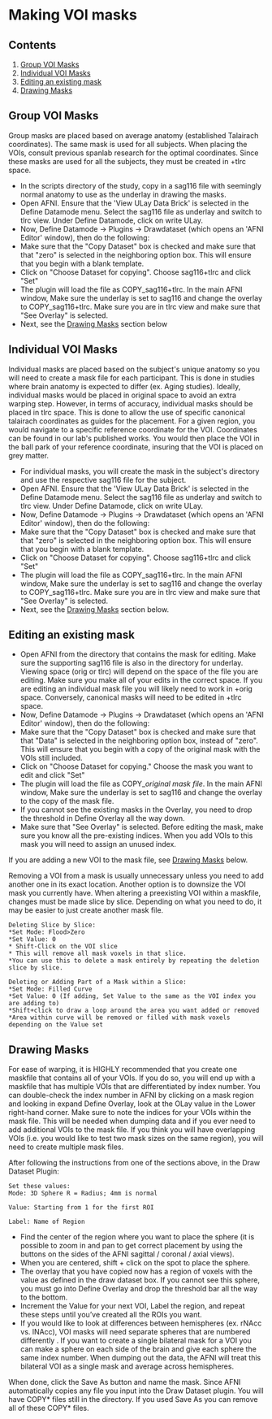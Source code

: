 # Making VOI masks

## Contents
  1. [Group VOI Masks](#group)
  2. [Individual VOI Masks](#individual)
  3. [Editing an existing mask](#editing)
  4. [Drawing Masks](#drawing)
  
<a name='group'></a>
## Group VOI Masks

Group masks are placed based on average anatomy (established Talairach coordinates). The same mask is used for all subjects. When placing the VOIs, consult previous spanlab research for the optimal coordinates. Since these masks are used for all the subjects, they must be created in +tlrc space.
  - In the scripts directory of the study, copy in a sag116 file with seemingly normal anatomy to use as the underlay in drawing the masks.
  - Open AFNI. Ensure that the 'View ULay Data Brick' is selected in the Define Datamode menu. Select the sag116 file as underlay and switch to tlrc view. Under Define Datamode, click on write ULay.
  - Now, Define Datamode → Plugins → Drawdataset (which opens an 'AFNI Editor' window), then do the following:
  - Make sure that the "Copy Dataset" box is checked and make sure that that "zero" is selected in the neighboring option box. This will ensure that you begin with a blank template.
  - Click on "Choose Dataset for copying". Choose sag116+tlrc and click "Set"
  - The plugin will load the file as COPY_sag116+tlrc. In the main AFNI window, Make sure the underlay is set to sag116 and change the overlay to COPY_sag116+tlrc. Make sure you are in tlrc view and make sure that "See Overlay" is selected.
  - Next, see the [Drawing Masks](#drawing) section below
  
<a name='individual'></a>
## Individual VOI Masks

Individual masks are placed based on the subject's unique anatomy so you will need to create a mask file for each participant. This is done in studies where brain anatomy is expected to differ (ex. Aging studies). Ideally, individual masks would be placed in original space to avoid an extra warping step. However, in terms of accuracy, individual masks should be placed in tlrc space. This is done to allow the use of specific canonical talairach coordinates as guides for the placement. For a given region, you would navigate to a specific reference coordinate for the VOI. Coordinates can be found in our lab's published works. You would then place the VOI in the ball park of your reference coordinate, insuring that the VOI is placed on grey matter.
  - For individual masks, you will create the mask in the subject's directory and use the respective sag116 file for the subject.
  - Open AFNI. Ensure that the 'View ULay Data Brick' is selected in the Define Datamode menu. Select the sag116 file as underlay and switch to tlrc view. Under Define Datamode, click on write ULay.
  - Now, Define Datamode → Plugins → Drawdataset (which opens an 'AFNI Editor' window), then do the following:
  - Make sure that the "Copy Dataset" box is checked and make sure that that "zero" is selected in the neighboring option box. This will ensure that you begin with a blank template.
  - Click on "Choose Dataset for copying". Choose sag116+tlrc and click "Set"
  - The plugin will load the file as COPY_sag116+tlrc. In the main AFNI window, Make sure the underlay is set to sag116 and change the overlay to COPY_sag116+tlrc. Make sure you are in tlrc view and make sure that "See Overlay" is selected.
  - Next, see the [Drawing Masks](#drawing) section below.
  
<a name='editing'></a>
## Editing an existing mask

  - Open AFNI from the directory that contains the mask for editing. Make sure the supporting sag116 file is also in the directory for underlay. Viewing space (orig or tlrc) will depend on the space of the file you are editing. Make sure you make all of your edits in the correct space. If you are editing an individual mask file you will likely need to work in +orig space. Conversely, canonical masks will need to be edited in +tlrc space.
  - Now, Define Datamode → Plugins → Drawdataset (which opens an 'AFNI Editor' window), then do the following:
  - Make sure that the "Copy Dataset" box is checked and make sure that that "Data" is selected in the neighboring option box, instead of "zero". This will ensure that you begin with a copy of the original mask with the VOIs still included.
  - Click on "Choose Dataset for copying." Choose the mask you want to edit and click "Set"
  - The plugin will load the file as COPY_*original mask file*. In the main AFNI window, Make sure the underlay is set to sag116 and change the overlay to the copy of the mask file.
  - If you cannot see the existing masks in the Overlay, you need to drop the threshold in Define Overlay all the way down.
  - Make sure that "See Overlay" is selected. Before editing the mask, make sure you know all the pre-existing indices. When you add VOIs to this mask you will need to assign an unused index.

If you are adding a new VOI to the mask file, see [Drawing Masks](#drawing) below.

Removing a VOI from a mask is usually unnecessary unless you need to add another one in its exact location. Another option is to downsize the VOI mask you currently have. When altering a preexisting VOI within a maskfile, changes must be made slice by slice. Depending on what you need to do, it may be easier to just create another mask file.
```
Deleting Slice by Slice:
*Set Mode: Flood>Zero
*Set Value: 0 
* Shift-Click on the VOI slice
* This will remove all mask voxels in that slice. 
*You can use this to delete a mask entirely by repeating the deletion slice by slice. 

Deleting or Adding Part of a Mask within a Slice:
*Set Mode: Filled Curve
*Set Value: 0 (If adding, Set Value to the same as the VOI index you are adding to)
*Shift+click to draw a loop around the area you want added or removed
*Area within curve will be removed or filled with mask voxels depending on the Value set
```

<a name='drawing'></a>
## Drawing Masks

For ease of warping, it is HIGHLY recommended that you create one maskfile that contains all of your VOIs. If you do so, you will end up with a maskfile that has multiple VOIs that are differentiated by index number. You can double-check the index number in AFNI by clicking on a mask region and looking in expand Define Overlay, look at the OLay value in the Lower right-hand corner. Make sure to note the indices for your VOIs within the mask file. This will be needed when dumping data and if you ever need to add additional VOIs to the mask file. If you think you will have overlapping VOIs (i.e. you would like to test two mask sizes on the same region), you will need to create multiple mask files.

After following the instructions from one of the sections above, in the Draw Dataset Plugin:
```
Set these values: 
Mode: 3D Sphere R = Radius; 4mm is normal

Value: Starting from 1 for the first ROI  

Label: Name of Region
```
  - Find the center of the region where you want to place the sphere (it is possible to zoom in and pan to get correct placement by using the buttons on the sides of the AFNI sagittal / coronal / axial views).
  - When you are centered, shift + click on the spot to place the sphere.
  - The overlay that you have copied now has a region of voxels with the value as defined in the draw dataset box. If you cannot see this sphere, you must go into Define Overlay and drop the threshold bar all the way to the bottom.
  - Increment the Value for your next VOI, Label the region, and repeat these steps until you’ve created all the ROIs you want.
  - If you would like to look at differences between hemispheres (ex. rNAcc vs. lNAcc), VOI masks will need separate spheres that are numbered differently . If you want to create a single bilateral mask for a VOI you can make a sphere on each side of the brain and give each sphere the same index number. When dumping out the data, the AFNI will treat this bilateral VOI as a single mask and average across hemispheres.

When done, click the Save As button and name the mask. Since AFNI automatically copies any file you input into the Draw Dataset plugin. You will have COPY* files still in the directory. If you used Save As you can remove all of these COPY* files.
